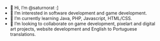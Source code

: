 - 👋 Hi, I’m @saturnorat :]
- 👀 I’m interested in software development and game development.
- 🌱 I’m currently learning Java, PHP, Javascript, HTML/CSS.
- 💞️ I’m looking to collaborate on game development, pixelart and digital art projects, website development and English to Portuguese translations.

